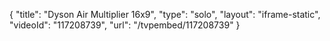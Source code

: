 {
    "title": "Dyson Air Multiplier 16x9",
    "type": "solo",
    "layout": "iframe-static",
    "videoId": "117208739",
    "url": "\/tvpembed\/117208739"
}